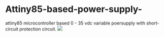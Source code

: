 # Attiny85-based-power-supply-
attiny85 microcontroller based 0 - 35 vdc variable poersupply with short-circuit protection circuit.
![](image/)
